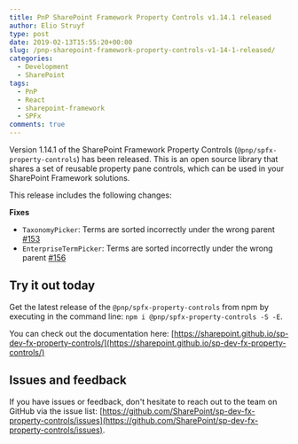 ```yaml
---
title: PnP SharePoint Framework Property Controls v1.14.1 released
author: Elio Struyf
type: post
date: 2019-02-13T15:55:20+00:00
slug: /pnp-sharepoint-framework-property-controls-v1-14-1-released/
categories:
  - Development
  - SharePoint
tags:
  - PnP
  - React
  - sharepoint-framework
  - SPFx
comments: true
---
```


Version 1.14.1 of the SharePoint Framework Property Controls (`@pnp/spfx-property-controls`) has been released. This is an open source library that shares a set of reusable property pane controls, which can be used in your SharePoint Framework solutions.

This release includes the following changes:

**Fixes**

*   `TaxonomyPicker`: Terms are sorted incorrectly under the wrong parent [#153](https://github.com/SharePoint/sp-dev-fx-property-controls/issues/153)
*   `EnterpriseTermPicker`: Terms are sorted incorrectly under the wrong parent [#156](https://github.com/SharePoint/sp-dev-fx-property-controls/issues/156)

## Try it out today

Get the latest release of the `@pnp/spfx-property-controls` from npm by executing in the command line: `npm i @pnp/spfx-property-controls -S -E`.

You can check out the documentation here: [https://sharepoint.github.io/sp-dev-fx-property-controls/](https://sharepoint.github.io/sp-dev-fx-property-controls/)

## Issues and feedback

If you have issues or feedback, don&#39;t hesitate to reach out to the team on GitHub via the issue list: [https://github.com/SharePoint/sp-dev-fx-property-controls/issues](https://github.com/SharePoint/sp-dev-fx-property-controls/issues).